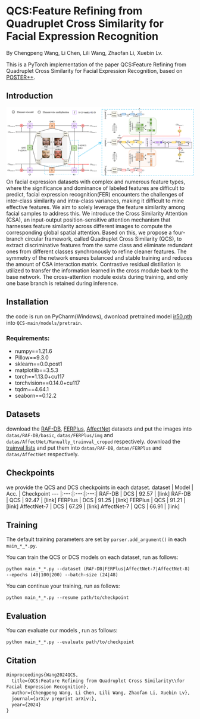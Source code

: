 #  QCS:Feature Refining from Quadruplet Cross Similarity for Facial Expression Recognition
By Chengpeng Wang, Li Chen, Lili Wang, Zhaofan Li, Xuebin Lv.

This is a PyTorch implementation of the paper QCS:Feature Refining from Quadruplet Cross Similarity for Facial Expression Recognition, based on [POSTER++](https://github.com/Talented-Q/POSTER_V2).

## Introduction
<div align="center">
<img width="800" alt="image" src="./fig/framework.png">
</div>
On facial expression datasets with complex and numerous feature types, where the significance and dominance of labeled features are difficult to predict, facial expression recognition(FER) encounters the challenges of inter-class similarity and intra-class variances, making it difficult to mine effective features. We aim to solely leverage the feature similarity among facial samples to address this. We introduce the Cross Similarity Attention (CSA), an input-output position-sensitive attention mechanism that harnesses feature similarity across different images to compute the corresponding global spatial attention. Based on this, we propose a four-branch circular framework, called Quadruplet Cross Similarity (QCS), to extract discriminative features from the same class and eliminate redundant ones from different classes synchronously to refine cleaner features. The symmetry of the network ensures balanced and stable training and reduces the amount of CSA interaction matrix. Contrastive residual distillation is utilized to transfer the information learned in the cross module back to the base network. The cross-attention module exists during training, and only one base branch is retained during inference.

## Installation
the code is run on PyCharm(Windows), dwonload pretrained model [ir50.pth](https://drive.google.com/file/d/1FV8kUSeVbZ815iWt-YIYiQrCDChrhO2G/view?usp=sharing) into `QCS-main/models/pretrain`.

### Requirements:
- numpy==1.21.6
- Pillow==9.3.0
- sklearn==0.0.post1
- matplotlib==3.5.3
- torch==1.13.0+cu117
- torchvision==0.14.0+cu117
- tqdm==4.64.1
- seaborn==0.12.2

## Datasets
download the [RAF-DB](http://www.whdeng.cn/raf/model1.html), [FERPlus](https://github.com/Microsoft/FERPlus), [AffectNet](http://mohammadmahoor.com/affectnet/) datasets and put the images into `datas/RAF-DB/basic`, `datas/FERPlus/img` and `datas/AffectNet/Manually_trainval_croped` respectively.  download the [trainval lists](https://drive.google.com/file/d/1y2fiwdcgQbVEuz3uW4ZVb9XCXhnoY5eA/view?usp=sharing) and put them into `datas/RAF-DB`, `datas/FERPlus` and `datas/AffectNet` respectively.


## Checkpoints
we provide the QCS and DCS checkpoints in each dataset.
dataset | Model | Acc. | Checkpoint
--- |:---:|:---:|:---:|
RAF-DB | DCS | 92.57 | [link]
RAF-DB | QCS | 92.47 | [link]
FERPlus | DCS | 91.25 | [link]
FERPlus | QCS | 91.21 | [link]
AffectNet-7 | DCS | 67.29 | [link]
AffectNet-7 | QCS | 66.91 | [link]

## Training
The default training parameters are set by `parser.add_argument()` in each `main_*_*.py`.

You can train the QCS or DCS models on each dataset, run as follows: 
```
python main_*_*.py --dataset (RAF-DB|FERPlus|AffectNet-7|AffectNet-8) --epochs (40|100|200) --batch-size (24|48)
```



You can continue your training, run as follows: 
```
python main_*_*.py --resume path/to/checkpoint
```

## Evaluation
You can evaluate our models , run as follows: 
```
python main_*_*.py --evaluate path/to/checkpoint
```
## Citation
```
@inproceedings{Wang2024QCS,
  title={QCS:Feature Refining from Quadruplet Cross Similarity\\for Facial Expression Recognition},
  author={Chengpeng Wang, Li Chen, Lili Wang, Zhaofan Li, Xuebin Lv},
  journal={arXiv preprint arXiv:},
  year={2024}
}
```
